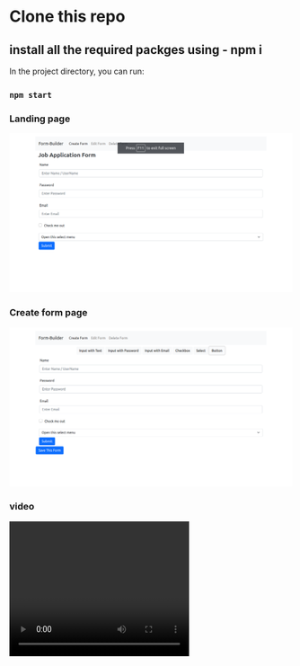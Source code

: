 # Clone this repo

## install all the required packges using - npm i 

In the project directory, you can run:

### `npm start`

### Landing page
<img width="959" alt="landing page" src="https://github.com/AkshaykumarG26/form-builder-app/blob/master/public/imagesAndVideo/1.png">

### Create form page
<img width="959" alt="landing page" src="https://github.com/AkshaykumarG26/form-builder-app/blob/master/public/imagesAndVideo/2.png">


### video

<video width="320" height="240" controls>
  <source src="https://www.youtube.com/watch?v=KGkiIBTq0y0" type="video/mp4">
  
  Watch Video Here
</video>

